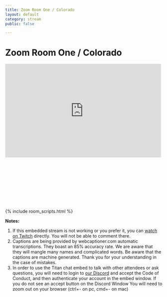 ```yaml
---
title: Zoom Room One / Colorado
layout: default
category: stream
public: false

---
```

# Zoom Room One / Colorado

<iframe
src="https://player.twitch.tv/?channel=capricon2021a&parent=virtual.capricon.org" height="300" width="500" frameborder="0" scrolling="no" allowfullscreen="true" class="convention-video"> </iframe>

<iframe frameborder="0" class="convention-chat">
</iframe>

<script src="https://unpkg.com/dayjs@1.8.21/dayjs.min.js"></script>
<script>
const channel = "929769192243232838";
</script>
{% include room_scripts.html %}

**Notes:**

1. If this embedded stream is not working or you prefer it, you can [watch on Twitch](https://www.twitch.tv/capricon2021a/) directly. You will not be able to comment there.
2. Captions are being provided by webcaptioner.com automatic transcriptions. They boast an 85% accuracy rate. We are aware that they will mangle many names and complicated words. Be aware that the captions are machine generated. Thank you for your understanding in the case of mistakes.
3. In order to use the Titan chat embed to talk with other attendees or ask questions, you will need to login to [our Discord](https://discord.gg/Hra39Zkrhf) and accept the Code of Conduct, and then authenticate your account in the embed window. If you do not see an accept button on the Discord Window You will need to zoom out on your browser (ctrl+- on pc, cmd+- on mac)